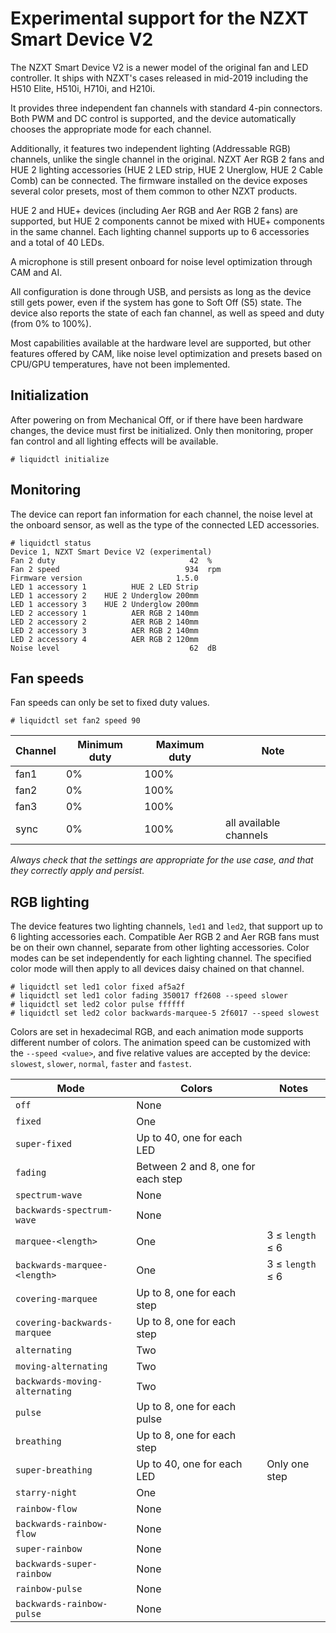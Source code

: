 # Experimental support for the NZXT Smart Device V2

The NZXT Smart Device V2 is a newer model of the original fan and LED controller. It ships with NZXT's cases released in mid-2019 including the H510 Elite, H510i, H710i, and H210i.

It provides three independent fan channels with standard 4-pin connectors. Both PWM and DC control is supported, and the device automatically chooses the appropriate mode for each channel.

Additionally, it features two independent lighting (Addressable RGB) channels, unlike the single channel in the original. NZXT Aer RGB 2 fans and HUE 2 lighting accessories (HUE 2 LED strip, HUE 2 Unerglow, HUE 2 Cable Comb) can be connected. The firmware installed on the device exposes several color presets, most of them common to other NZXT products.

HUE 2 and HUE+ devices (including Aer RGB and Aer RGB 2 fans) are supported, but HUE 2 components cannot be mixed with HUE+ components in the same channel. Each lighting channel supports up to 6 accessories and a total of 40 LEDs.

A microphone is still present onboard for noise level optimization through CAM and AI.

All configuration is done through USB, and persists as long as the device still gets power, even if the system has gone to Soft Off (S5) state.  The device also reports the state of each fan channel, as well as speed and duty (from 0% to 100%).

Most capabilities available at the hardware level are supported, but other features offered by CAM, like noise level optimization and presets based on CPU/GPU temperatures, have not been implemented.


## Initialization

After powering on from Mechanical Off, or if there have been hardware changes, the device must first be initialized. Only then monitoring, proper fan control and all lighting effects will be available.

```
# liquidctl initialize
```


## Monitoring

The device can report fan information for each channel, the noise level at the onboard sensor, as well as the type of the connected LED accessories.

```
# liquidctl status
Device 1, NZXT Smart Device V2 (experimental)
Fan 2 duty                              42  %
Fan 2 speed                            934  rpm
Firmware version                     1.5.0  
LED 1 accessory 1          HUE 2 LED Strip  
LED 1 accessory 2    HUE 2 Underglow 200mm  
LED 1 accessory 3    HUE 2 Underglow 200mm  
LED 2 accessory 1          AER RGB 2 140mm  
LED 2 accessory 2          AER RGB 2 140mm  
LED 2 accessory 3          AER RGB 2 140mm  
LED 2 accessory 4          AER RGB 2 120mm  
Noise level                             62  dB
```


## Fan speeds

Fan speeds can only be set to fixed duty values.

```
# liquidctl set fan2 speed 90
```

| Channel | Minimum duty | Maximum duty | Note |
| --- | --- | --- | - |
| fan1 | 0% | 100% ||
| fan2 | 0% | 100% ||
| fan3 | 0% | 100% ||
| sync | 0% | 100% | all available channels |

*Always check that the settings are appropriate for the use case, and that they correctly apply and persist.*


## RGB lighting

The device features two lighting channels, `led1` and `led2`, that support up to 6 lighting accessories each. Compatible Aer RGB 2 and Aer RGB fans must be on their own channel, separate from other lighting accessories. Color modes can be set independently for each lighting channel. The specified color mode will then apply to all devices daisy chained on that channel.

```
# liquidctl set led1 color fixed af5a2f
# liquidctl set led1 color fading 350017 ff2608 --speed slower
# liquidctl set led2 color pulse ffffff
# liquidctl set led2 color backwards-marquee-5 2f6017 --speed slowest
```

Colors are set in hexadecimal RGB, and each animation mode supports different number of colors.  The animation speed can be customized with the `--speed <value>`, and five relative values are accepted by the device: `slowest`, `slower`, `normal`, `faster` and `fastest`.

| Mode | Colors | Notes |
| --- | --- | --- |
| `off` | None |
| `fixed` | One |
| `super-fixed` | Up to 40, one for each LED |
| `fading` | Between 2 and 8, one for each step |
| `spectrum-wave` | None |
| `backwards-spectrum-wave` | None |
| `marquee-<length>` | One | 3 ≤ `length` ≤ 6 |
| `backwards-marquee-<length>` | One | 3 ≤ `length` ≤ 6 |
| `covering-marquee` | Up to 8, one for each step |
| `covering-backwards-marquee` | Up to 8, one for each step |
| `alternating` | Two |
| `moving-alternating` | Two |
| `backwards-moving-alternating` | Two |
| `pulse` | Up to 8, one for each pulse |
| `breathing` | Up to 8, one for each step |
| `super-breathing` | Up to 40, one for each LED | Only one step |
| `starry-night` | One |
| `rainbow-flow` | None |
| `backwards-rainbow-flow` | None |
| `super-rainbow` | None |
| `backwards-super-rainbow` | None |
| `rainbow-pulse` | None |
| `backwards-rainbow-pulse` | None |
